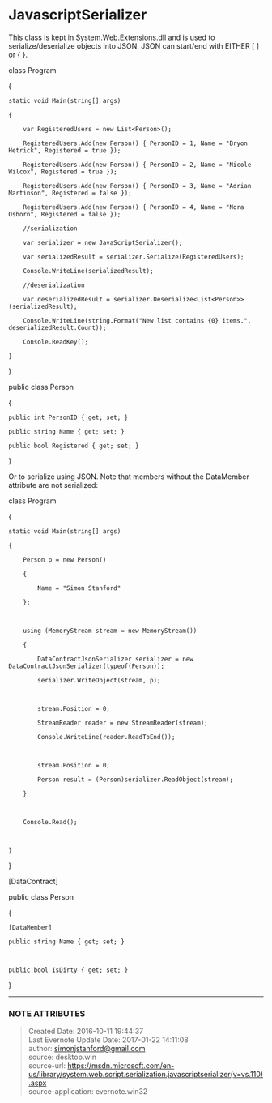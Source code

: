 # JavascriptSerializer

This class is kept in System.Web.Extensions.dll and is used to
serialize/deserialize objects into JSON. JSON can start/end with EITHER [ ] or
{ }.

  

class Program

{

    static void Main(string[] args)

    {

        var RegisteredUsers = new List<Person>();

        RegisteredUsers.Add(new Person() { PersonID = 1, Name = "Bryon Hetrick", Registered = true });

        RegisteredUsers.Add(new Person() { PersonID = 2, Name = "Nicole Wilcox", Registered = true });

        RegisteredUsers.Add(new Person() { PersonID = 3, Name = "Adrian Martinson", Registered = false });

        RegisteredUsers.Add(new Person() { PersonID = 4, Name = "Nora Osborn", Registered = false });

        //serialization

        var serializer = new JavaScriptSerializer();

        var serializedResult = serializer.Serialize(RegisteredUsers);

        Console.WriteLine(serializedResult);

        //deserialization

        var deserializedResult = serializer.Deserialize<List<Person>>(serializedResult);

        Console.WriteLine(string.Format("New list contains {0} items.", deserializedResult.Count));

        Console.ReadKey();

    }

}

public class Person

{

    public int PersonID { get; set; }

    public string Name { get; set; }

    public bool Registered { get; set; }

}

  

Or to serialize using JSON. Note that members without the DataMember attribute
are not serialized:

  

class Program

{

    static void Main(string[] args)

    {

        Person p = new Person()

        {

            Name = "Simon Stanford"

        };

  

        using (MemoryStream stream = new MemoryStream())

        {

            DataContractJsonSerializer serializer = new DataContractJsonSerializer(typeof(Person));

            serializer.WriteObject(stream, p);

  

            stream.Position = 0;

            StreamReader reader = new StreamReader(stream);

            Console.WriteLine(reader.ReadToEnd());

  

            stream.Position = 0;

            Person result = (Person)serializer.ReadObject(stream);

        }

  

        Console.Read();

  

    }

}

  

[DataContract]

public class Person

{

    [DataMember]

    public string Name { get; set; }

  

    public bool IsDirty { get; set; }

}

  


---
### NOTE ATTRIBUTES
>Created Date: 2016-10-11 19:44:37  
>Last Evernote Update Date: 2017-01-22 14:11:08  
>author: simonjstanford@gmail.com  
>source: desktop.win  
>source-url: https://msdn.microsoft.com/en-us/library/system.web.script.serialization.javascriptserializer(v=vs.110).aspx  
>source-application: evernote.win32  